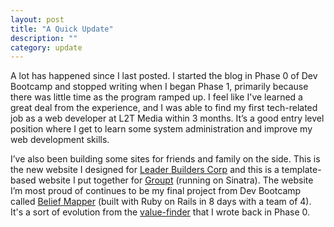 ```yaml
---
layout: post
title: "A Quick Update"
description: ""
category: update
---
```


A lot has happened since I last posted. I started the blog in Phase 0 of Dev Bootcamp and stopped writing when I began Phase 1, primarily because there was little time as the program ramped up. I feel like I've learned a great deal from the experience, and I was able to find my first tech-related job as a web developer at L2T Media within 3 months. It’s a good entry level position where I get to learn some system administration and improve my web development skills.

I’ve also been building some sites for friends and family on the side. This is the new website I designed for [Leader Builders Corp](http://leaderbuilders.com/) and this is a template-based website I put together for [Groupt](http://www.groupt.me/) (running on Sinatra). The website I’m most proud of continues to be my final project from Dev Bootcamp called [Belief Mapper](http://www.beliefmapper.com/) (built with Ruby on Rails in 8 days with a team of 4). It's a sort of evolution from the [value-finder](/cultural/2014/09/21/the-value-finder.html) that I wrote back in Phase 0.